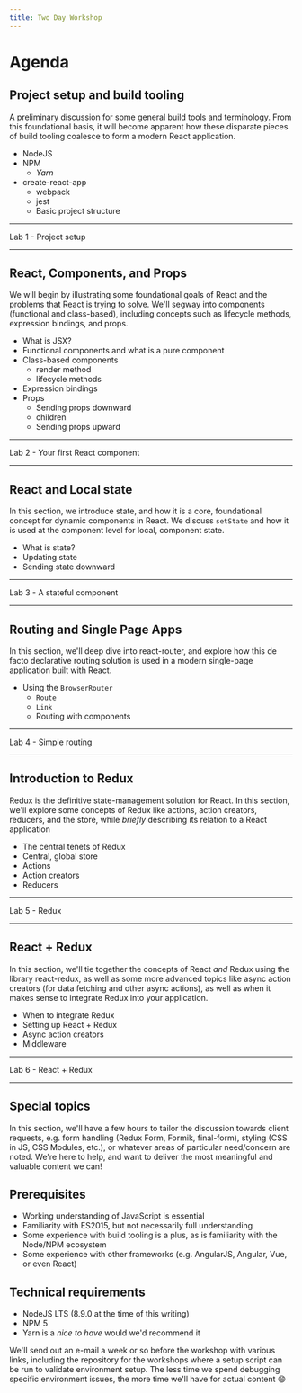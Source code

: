 ```yaml
---
title: Two Day Workshop
---
```


# Agenda

## Project setup and build tooling

A preliminary discussion for some general build tools and terminology. From this foundational basis, it will become apparent how these disparate pieces of build tooling coalesce to form a modern React application.

* NodeJS
* NPM
  * _Yarn_
* create-react-app
  * webpack
  * jest
  * Basic project structure

---

Lab 1 - Project setup

---

## React, Components, and Props

We will begin by illustrating some foundational goals of React and the problems that React is trying to solve. We'll segway into components (functional and class-based), including concepts such as lifecycle methods, expression bindings, and props.

* What is JSX?
* Functional components and what is a pure component
* Class-based components
  * render method
  * lifecycle methods
* Expression bindings
* Props
  * Sending props downward
  * children
  * Sending props upward

---

Lab 2 - Your first React component

---

## React and Local state

In this section, we introduce state, and how it is a core, foundational concept for dynamic components in React. We discuss `setState` and how it is used at the component level for local, component state.

* What is state?
* Updating state
* Sending state downward

---

Lab 3 - A stateful component

---

## Routing and Single Page Apps

In this section, we'll deep dive into react-router, and explore how this de facto declarative routing solution is used in a modern single-page application built with React.

* Using the `BrowserRouter`
  * `Route`
  * `Link`
  * Routing with components

---

Lab 4 - Simple routing

---

## Introduction to Redux

Redux is the definitive state-management solution for React. In this section, we'll explore some concepts of Redux like actions, action creators, reducers, and the store, while _briefly_ describing its relation to a React application

* The central tenets of Redux
* Central, global store
* Actions
* Action creators
* Reducers

---

Lab 5 - Redux

---

## React + Redux

In this section, we'll tie together the concepts of React _and_ Redux using the library react-redux, as well as some more advanced topics like async action creators (for data fetching and other async actions), as well as when it makes sense to integrate Redux into your application.

* When to integrate Redux
* Setting up React + Redux
* Async action creators
* Middleware

---

Lab 6 - React + Redux

---

## Special topics

In this section, we'll have a few hours to tailor the discussion towards client requests, e.g. form handling (Redux Form, Formik, final-form), styling (CSS in JS, CSS Modules, etc.), or whatever areas of particular need/concern are noted. We're here to help, and want to deliver the most meaningful and valuable content we can!

## Prerequisites

* Working understanding of JavaScript is essential
* Familiarity with ES2015, but not necessarily full understanding
* Some experience with build tooling is a plus, as is familiarity with the Node/NPM ecosystem
* Some experience with other frameworks (e.g. AngularJS, Angular, Vue, or even React)

## Technical requirements

* NodeJS LTS (8.9.0 at the time of this writing)
* NPM 5
* Yarn is a _nice to have_ would we'd recommend it

We'll send out an e-mail a week or so before the workshop with various links, including the repository for the workshops where a setup script can be run to validate environment setup. The less time we spend debugging specific environment issues, the more time we'll have for actual content 😄
